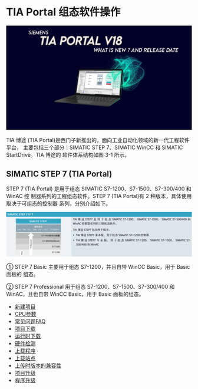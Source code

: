 
# TIA Portal 组态软件操作

![alt text](image-2.png)

TIA 博途 (TIA Portal)是西门子新推出的，面向工业自动化领域的新一代工程软件平台，
主要包括三个部分：SIMATIC STEP 7、SIMATIC WinCC 和 SIMATIC StartDrive。TIA 博途的
软件体系结构如图 3-1 所示。


## SIMATIC STEP 7 (TIA Portal) 

STEP 7 (TIA Portal) 是用于组态 SIMATIC S7-1200、S7-1500、S7-300/400 和 WinAC 控
制器系列的工程组态软件。STEP 7 (TIA Portal)有 2 种版本，具体使用取决于可组态的控制器
系列，分别介绍如下。

![alt text](image-3.png)

① STEP 7 Basic 主要用于组态 S7-1200，并且自带 WinCC Basic，用于 Basic 面板的 
组态。

② STEP 7 Professional 用于组态 S7-1200、S7-1500、S7-300/400 和 WinAC，且也自带
WinCC Basic，用于 Basic 面板的组态。


- [新建项目](./01-New_Project.md)
- [CPU参数](./02-CPU_Properties.md)
- [常见问题FAQ](./03-ConfigFAQ.md)
- [项目下载](./04-Download.md)
- [运行时下载](./05-download_run.md)
- [硬件检测](./06-detect_hardware.md)
- [上载程序](./07-upload_program.md)
- [上载站点](./08-upload_station.md)
- [上传时版本的兼容性](./09-upload_compatibility.md)
- [项目升级](./10-update.md)
- [程序升级](./11-Program_Update.md)